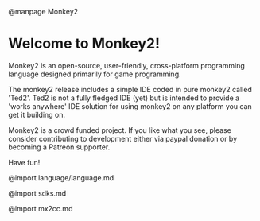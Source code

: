 
@manpage Monkey2

# Welcome to Monkey2!

Monkey2 is an open-source, user-friendly, cross-platform programming language designed primarily for game programming.

The monkey2 release includes a simple IDE coded in pure monkey2 called 'Ted2'. Ted2 is not a fully fledged IDE (yet) but is intended to provide a 'works anywhere' IDE solution for using monkey2 on any platform you can get it building on.

Monkey2 is a crowd funded project. If you like what you see, please consider contributing to development either via paypal donation or by becoming a Patreon supporter.

Have fun!

@import language/language.md

@import sdks.md

@import mx2cc.md

